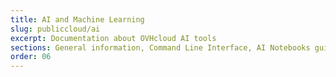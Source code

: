 ```yaml
---
title: AI and Machine Learning
slug: publiccloud/ai
excerpt: Documentation about OVHcloud AI tools
sections: General information, Command Line Interface, AI Notebooks guides, AI Notebooks tutorials, AI Training guides, AI Training Tutorials, AI Apps guides, AI Apps tutorials
order: 06
---
```

